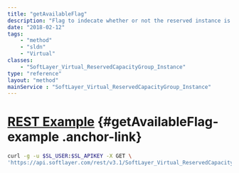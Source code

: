 ```yaml
---
title: "getAvailableFlag"
description: "Flag to indecate whether or not the reserved instance is available or not."
date: "2018-02-12"
tags:
    - "method"
    - "sldn"
    - "Virtual"
classes:
    - "SoftLayer_Virtual_ReservedCapacityGroup_Instance"
type: "reference"
layout: "method"
mainService : "SoftLayer_Virtual_ReservedCapacityGroup_Instance"
---
```


# [REST Example](#getAvailableFlag-example) <a href="/article/rest/"><i class="fas fa-question"></i></a> {#getAvailableFlag-example .anchor-link} 
```bash
curl -g -u $SL_USER:$SL_APIKEY -X GET \
'https://api.softlayer.com/rest/v3.1/SoftLayer_Virtual_ReservedCapacityGroup_Instance/{SoftLayer_Virtual_ReservedCapacityGroup_InstanceID}/getAvailableFlag'
```
